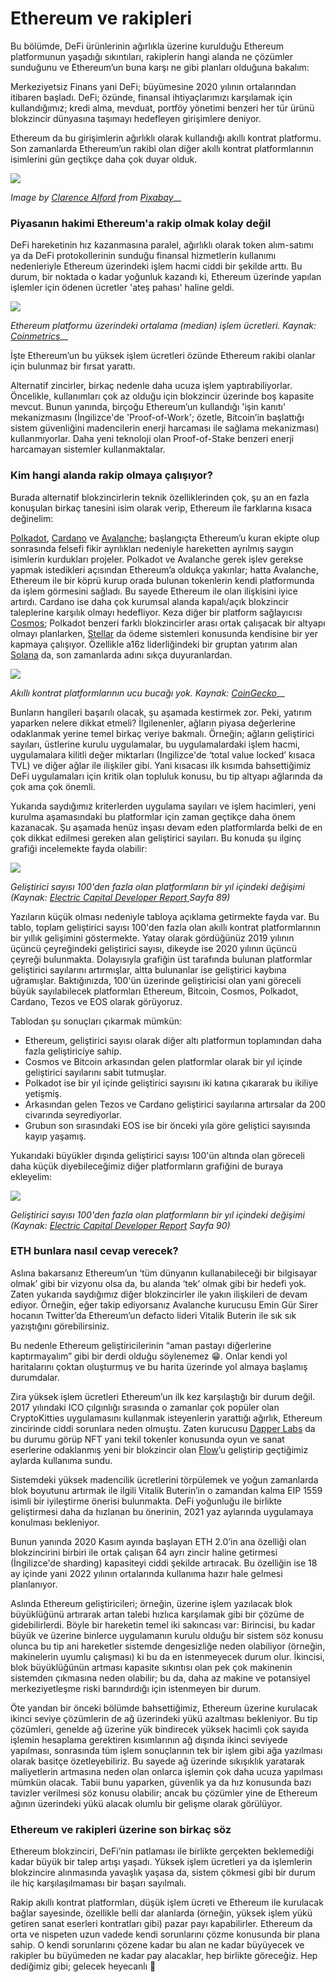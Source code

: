 # Ethereum ve rakipleri

Bu bölümde, DeFi ürünlerinin ağırlıkla üzerine kurulduğu Ethereum platformunun yaşadığı sıkıntıları, rakiplerin hangi alanda ne çözümler sunduğunu ve Ethereum’un buna karşı ne gibi planları olduğuna bakalım:

Merkeziyetsiz Finans yani DeFi; büyümesine 2020 yılının ortalarından itibaren başladı. DeFi; özünde, finansal ihtiyaçlarımızı karşılamak için kullandığımız; kredi alma, mevduat, portföy yönetimi benzeri her tür ürünü blokzincir dünyasına taşımayı hedefleyen girişimlere deniyor.

Ethereum da bu girişimlerin ağırlıklı olarak kullandığı akıllı kontrat platformu. Son zamanlarda Ethereum’un rakibi olan diğer akıllı kontrat platformlarının isimlerini gün geçtikçe daha çok duyar olduk.

![](../.gitbook/assets/030205-ethereum_ve_rakipleri-horse-2629042_1920.jpg)

_Image by_ [_Clarence Alford_](https://pixabay.com/users/clarencealford-5516293) _from_ [_Pixabay_](https://pixabay.com/)\_\_

### Piyasanın hakimi Ethereum'a rakip olmak kolay değil

DeFi hareketinin hız kazanmasına paralel, ağırlıklı olarak token alım-satımı ya da DeFi protokollerinin sunduğu finansal hizmetlerin kullanımı nedenleriyle Ethereum üzerindeki işlem hacmi ciddi bir şekilde arttı. Bu durum, bir noktada o kadar yoğunluk kazandı ki, Ethereum üzerinde yapılan işlemler için ödenen ücretler 'ateş pahası' haline geldi. 

![](../.gitbook/assets/030206-ethereum_ve_rakipleri-eth_median_fees_coinmetrics_1yr_v3.png)

_Ethereum platformu üzerindeki ortalama \(median\) işlem ücretleri. Kaynak:_ [_Coinmetrics_](https://network-charts.coinmetrics.io/)\_\_

İşte Ethereum’un bu yüksek işlem ücretleri özünde Ethereum rakibi olanlar için bulunmaz bir fırsat yarattı.

Alternatif zincirler, birkaç nedenle daha ucuza işlem yaptırabiliyorlar. Öncelikle, kullanımları çok az olduğu için blokzincir üzerinde boş kapasite mevcut. Bunun yanında, birçoğu Ethereum’un kullandığı 'işin kanıtı' mekanizmasını \(İngilizce'de 'Proof-of-Work'; özetle, Bitcoin’in başlattığı sistem güvenliğini madencilerin enerji harcaması ile sağlama mekanizması\) kullanmıyorlar. Daha yeni teknoloji olan Proof-of-Stake benzeri enerji harcamayan sistemler kullanmaktalar.

### Kim hangi alanda rakip olmaya çalışıyor?

Burada alternatif blokzincirlerin teknik özelliklerinden çok, şu an en fazla konuşulan birkaç tanesini isim olarak verip, Ethereum ile farklarına kısaca değinelim:

[Polkadot](https://polkadot.network/), [Cardano](https://cardano.org/) ve [Avalanche](https://www.avalabs.org/); başlangıçta Ethereum’u kuran ekipte olup sonrasında felsefi fikir ayrılıkları nedeniyle hareketten ayrılmış saygın isimlerin kurdukları projeler. Polkadot ve Avalanche gerek işlev gerekse yapmak istedikleri açısından Ethereum’a oldukça yakınlar; hatta Avalanche, Ethereum ile bir köprü kurup orada bulunan tokenlerin kendi platformunda da işlem görmesini sağladı. Bu sayede Ethereum ile olan ilişkisini iyice artırdı. Cardano ise daha çok kurumsal alanda kapalı/açık blokzincir taleplerine karşılık olmayı hedefliyor. Keza diğer bir platform sağlayıcısı [Cosmos](https://cosmos.network/); Polkadot benzeri farklı blokzincirler arası ortak çalışacak bir altyapı olmayı planlarken, [Stellar](https://www.stellar.org/) da ödeme sistemleri konusunda kendisine bir yer kapmaya çalışıyor. Özellikle a16z liderliğindeki bir gruptan yatırım alan [Solana](https://solana.com/) da, son zamanlarda adını sıkça duyuranlardan.  

![](../.gitbook/assets/030207-ethereum_ve_rakipleri-ethereum_ve_diger_platformlar_v2.png)

_Akıllı kontrat platformlarının ucu bucağı yok. Kaynak:_ [_CoinGecko_](https://www.coingecko.com/en/categories/smart-contract-platform)\_\_

Bunların hangileri başarılı olacak, şu aşamada kestirmek zor. Peki, yatırım yaparken nelere dikkat etmeli? İlgilenenler, ağların piyasa değerlerine odaklanmak yerine temel birkaç veriye bakmalı. Örneğin; ağların geliştirici sayıları, üstlerine kurulu uygulamalar, bu uygulamalardaki işlem hacmi, uygulamalara kilitli değer miktarları \(Ingilizce'de ‘total value locked’ kısaca TVL\) ve diğer ağlar ile ilişkiler gibi. Yani kısacası ilk kısımda bahsettiğimiz DeFi uygulamaları için kritik olan topluluk konusu, bu tip altyapı ağlarında da çok ama çok önemli.

Yukarıda saydığımız kriterlerden uygulama sayıları ve işlem hacimleri, yeni kurulma aşamasındaki bu platformlar için zaman geçtikçe daha önem kazanacak. Şu aşamada henüz inşası devam eden platformlarda belki de en çok dikkat edilmesi gereken alan geliştirici sayıları. Bu konuda şu ilginç grafiği incelemekte fayda olabilir: 

![](../.gitbook/assets/smart_platform_l_devs.png)

_Geliştirici sayısı 100'den fazla olan platformların bir yıl içindeki değişimi \(Kaynak:_ [_Electric Capital Developer Report_ ](https://medium.com/electric-capital/electric-capital-developer-report-2020-9417165c6444)_Sayfa 89\)_

Yazıların küçük olması nedeniyle tabloya açıklama getirmekte fayda var. Bu tablo, toplam geliştirici sayısı 100'den fazla olan akıllı kontrat platformlarının bir yıllık gelişimini göstermekte. Yatay olarak gördüğünüz 2019 yılının üçüncü çeyreğindeki geliştirici sayısı, dikeyde ise 2020 yılının üçüncü çeyreği bulunmakta. Dolayısıyla grafiğin üst tarafında bulunan platformlar geliştirici sayılarını artırmışlar, altta bulunanlar ise geliştirici kaybına uğramışlar. Baktığınızda, 100'ün üzerinde geliştiricisi olan yani göreceli büyük sayılabilecek platformları Ethereum, Bitcoin, Cosmos, Polkadot, Cardano, Tezos ve EOS olarak görüyoruz. 

Tablodan şu sonuçları çıkarmak mümkün: 

* Ethereum, geliştirici sayısı olarak diğer altı platformun toplamından daha fazla geliştiriciye sahip. 
* Cosmos ve Bitcoin arkasından gelen platformlar olarak bir yıl içinde geliştirici sayılarını sabit tutmuşlar. 
* Polkadot ise bir yıl içinde geliştirici sayısını iki katına çıkararak bu ikiliye yetişmiş.
* Arkasından gelen Tezos ve Cardano geliştirici sayılarına artırsalar da 200 civarında seyrediyorlar. 
* Grubun son sırasındaki EOS ise bir önceki yıla göre geliştici sayısında kayıp yaşamış. 

Yukarıdaki büyükler dışında geliştirici sayısı 100'ün altında olan göreceli daha küçük diyebileceğimiz diğer platformların grafiğini de buraya ekleyelim: 

![](../.gitbook/assets/smart_platform_m_devs.png)

_Geliştirici sayısı 100'den fazla olan platformların bir yıl içindeki değişimi \(Kaynak:_ [_Electric Capital Developer Report_](https://medium.com/electric-capital/electric-capital-developer-report-2020-9417165c6444) _Sayfa 90\)_

### ETH bunlara nasıl cevap verecek?

Aslına bakarsanız Ethereum’un ‘tüm dünyanın kullanabileceği bir bilgisayar olmak’ gibi bir vizyonu olsa da, bu alanda ‘tek’ olmak gibi bir hedefi yok. Zaten yukarıda saydığımız diğer blokzincirler ile yakın ilişkileri de devam ediyor. Örneğin, eğer takip ediyorsanız Avalanche kurucusu Emin Gür Sirer hocanın Twitter’da Ethereum’un defacto lideri Vitalik Buterin ile sık sık yazıştığını görebilirsiniz.

Bu nedenle Ethereum geliştiricilerinin “aman pastayı diğerlerine kaptırmayalım” gibi bir derdi olduğu söylenemez 😁. Onlar kendi yol haritalarını çoktan oluşturmuş ve bu harita üzerinde yol almaya başlamış durumdalar.

Zira yüksek işlem ücretleri Ethereum’un ilk kez karşılaştığı bir durum değil. 2017 yılındaki ICO çılgınlığı sırasında o zamanlar çok popüler olan CryptoKitties uygulamasını kullanmak isteyenlerin yarattığı ağırlık, Ethereum zincirinde ciddi sorunlara neden olmuştu. Zaten kurucusu [Dapper Labs](https://www.dapperlabs.com/) da bu durumu görüp NFT yani tekil tokenler konusunda oyun ve sanat eserlerine odaklanmış yeni bir blokzincir olan [Flow](https://www.onflow.org/)’u geliştirip geçtiğimiz aylarda kullanıma sundu.

Sistemdeki yüksek madencilik ücretlerini törpülemek ve yoğun zamanlarda blok boyutunu artırmak ile ilgili Vitalik Buterin’in o zamandan kalma EIP 1559 isimli bir iyileştirme önerisi bulunmakta. DeFi yoğunluğu ile birlikte geliştirmesi daha da hızlanan bu önerinin, 2021 yaz aylarında uygulamaya konulması bekleniyor.

Bunun yanında 2020 Kasım ayında başlayan ETH 2.0’in ana özelliği olan blokzincirini birbiri ile ortak çalışan 64 ayrı zincir haline getirmesi \(İngilizce'de sharding\) kapasiteyi ciddi şekilde artıracak. Bu özelliğin ise 18 ay içinde yani 2022 yılının ortalarında kullanıma hazır hale gelmesi planlanıyor.

Aslında Ethereum geliştiricileri; örneğin, üzerine işlem yazılacak blok büyüklüğünü artırarak artan talebi hızlıca karşılamak gibi bir çözüme de gidebilirlerdi. Böyle bir hareketin temel iki sakıncası var:  Birincisi, bu kadar büyük ve üzerine binlerce uygulamanın kurulu olduğu bir sistem söz konusu olunca bu tip ani hareketler sistemde dengesizliğe neden olabiliyor \(örneğin, makinelerin uyumlu çalışması\) ki bu da en istenmeyecek durum olur. İkincisi, blok büyüklüğünün artması kapasite sıkıntısı olan pek çok makinenin sistemden çıkmasına neden olabilir; bu da, daha az makine ve potansiyel merkeziyetleşme riski barındırdığı için istenmeyen bir durum. 

Öte yandan bir önceki bölümde bahsettiğimiz,  Ethereum üzerine kurulacak ikinci seviye çözümlerin de ağ üzerindeki yükü azaltması bekleniyor. Bu tip çözümleri, genelde ağ üzerine yük bindirecek yüksek hacimli çok sayıda işlemin hesaplama gerektiren kısımlarının ağ dışında ikinci seviyede yapılması, sonrasında tüm işlem sonuçlarının tek bir işlem gibi ağa yazılması olarak basitçe özetleyebiliriz. Bu sayede ağ üzerinde sıkışıklık yaratarak maliyetlerin artmasına neden olan onlarca işlemin çok daha ucuza yapılması mümkün olacak. Tabii bunu yaparken, güvenlik ya da hız konusunda bazı tavizler verilmesi söz konusu olabilir; ancak bu çözümler yine de Ethereum ağının üzerindeki yükü alacak olumlu bir gelişme olarak görülüyor.

### Ethereum ve rakipleri üzerine son birkaç söz

Ethereum blokzinciri, DeFi’nin patlaması ile birlikte gerçekten beklemediği kadar büyük bir talep artışı yaşadı. Yüksek işlem ücretleri ya da işlemlerin blokzincire alınmasında yavaşlık yaşasa da, sistem çökmesi gibi bir durum ile hiç karşılaşılmaması bir başarı sayılmalı.

Rakip akıllı kontrat platformları, düşük işlem ücreti ve Ethereum ile kurulacak bağlar sayesinde, özellikle belli dar alanlarda \(örneğin, yüksek işlem yükü getiren sanat eserleri kontratları gibi\) pazar payı kapabilirler. Ethereum da orta ve nispeten uzun vadede kendi sorunlarını çözme konusunda bir plana sahip. O kendi sorunlarını çözene kadar bu alan ne kadar büyüyecek ve rakipler bu büyümeden ne kadar pay alacaklar, hep birlikte göreceğiz. Hep dediğimiz gibi; gelecek heyecanlı 🤩 

